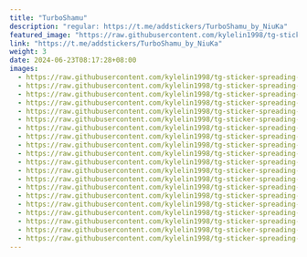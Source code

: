 ```yaml
---
title: "TurboShamu"
description: "regular: https://t.me/addstickers/TurboShamu_by_NiuKa"
featured_image: "https://raw.githubusercontent.com/kylelin1998/tg-sticker-spreading-worldwide-images/main/img/d8b2f8fb-2be6-40f7-af00-9e113fe0d004.jpg"
link: "https://t.me/addstickers/TurboShamu_by_NiuKa"
weight: 3
date: 2024-06-23T08:17:28+08:00
images:
  - https://raw.githubusercontent.com/kylelin1998/tg-sticker-spreading-worldwide-images/main/img/d8b2f8fb-2be6-40f7-af00-9e113fe0d004.jpg
  - https://raw.githubusercontent.com/kylelin1998/tg-sticker-spreading-worldwide-images/main/img/6d7e0a75-669b-44b1-986a-a8e41faba16d.jpg
  - https://raw.githubusercontent.com/kylelin1998/tg-sticker-spreading-worldwide-images/main/img/f54aa6bc-4102-487b-9580-b17ef84804a0.jpg
  - https://raw.githubusercontent.com/kylelin1998/tg-sticker-spreading-worldwide-images/main/img/d52b57e8-bfd2-4c87-9d5a-233c848f8ad7.jpg
  - https://raw.githubusercontent.com/kylelin1998/tg-sticker-spreading-worldwide-images/main/img/e7c68696-62b8-4052-8210-1263e7216d79.jpg
  - https://raw.githubusercontent.com/kylelin1998/tg-sticker-spreading-worldwide-images/main/img/c6e13c84-0839-4e75-8417-1ffe32cd8172.jpg
  - https://raw.githubusercontent.com/kylelin1998/tg-sticker-spreading-worldwide-images/main/img/b7416ff0-2f2d-4a78-a0bb-9c3c3c0b8809.jpg
  - https://raw.githubusercontent.com/kylelin1998/tg-sticker-spreading-worldwide-images/main/img/70e719be-760f-4198-971a-d1eb2023c4cb.jpg
  - https://raw.githubusercontent.com/kylelin1998/tg-sticker-spreading-worldwide-images/main/img/d7df0f99-1d4f-4df1-b574-d5e0eea348ac.jpg
  - https://raw.githubusercontent.com/kylelin1998/tg-sticker-spreading-worldwide-images/main/img/fdd24fee-8eef-4a36-83b9-3a2776228477.jpg
  - https://raw.githubusercontent.com/kylelin1998/tg-sticker-spreading-worldwide-images/main/img/d88cc5d6-e1e5-49f6-936a-f0e393993d79.jpg
  - https://raw.githubusercontent.com/kylelin1998/tg-sticker-spreading-worldwide-images/main/img/e8ebd175-01d5-44eb-8042-aad33a41ce1d.jpg
  - https://raw.githubusercontent.com/kylelin1998/tg-sticker-spreading-worldwide-images/main/img/0352a868-d2a1-4730-9338-2882cb9d28fd.jpg
  - https://raw.githubusercontent.com/kylelin1998/tg-sticker-spreading-worldwide-images/main/img/81b1b0d5-8caa-49c6-b620-887fd76f6ddb.jpg
  - https://raw.githubusercontent.com/kylelin1998/tg-sticker-spreading-worldwide-images/main/img/6bec8f96-1a10-4c59-b931-bba096551d61.jpg
  - https://raw.githubusercontent.com/kylelin1998/tg-sticker-spreading-worldwide-images/main/img/ab79a340-1d7d-426f-a0e7-6bcbd083b6b5.jpg
  - https://raw.githubusercontent.com/kylelin1998/tg-sticker-spreading-worldwide-images/main/img/772a01e2-72e9-4312-9499-96b1203d8260.jpg
  - https://raw.githubusercontent.com/kylelin1998/tg-sticker-spreading-worldwide-images/main/img/485bda48-4090-4b2f-b3f3-629027e35938.jpg
  - https://raw.githubusercontent.com/kylelin1998/tg-sticker-spreading-worldwide-images/main/img/b20c18a0-5951-4b40-ad52-926e8d3f589e.jpg
  - https://raw.githubusercontent.com/kylelin1998/tg-sticker-spreading-worldwide-images/main/img/a877b595-dd54-4e6d-9fd6-6e4895a7cf69.jpg
---
```

